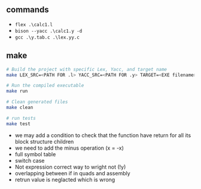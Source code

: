 ## commands 
-  `flex .\calc1.l`
-  `bison --yacc .\calc1.y -d`
-  `gcc .\y.tab.c .\lex.yy.c`
## make 


```bash
# Build the project with specific Lex, Yacc, and target name
make LEX_SRC=<PATH FOR .l> YACC_SRC=<PATH FOR .y> TARGET=<EXE filename>

# Run the compiled executable
make run

# Clean generated files
make clean

# run tests 
make test
```
- we may add a condition to check that the function have return for all its block structure children
- we need to add the minus operation (x = -x)
- full symbol table
- switch case
- Not expression correct way to wright not (!y)
- overlapping between if in quads and assembly
- retrun value is neglacted which is wrong